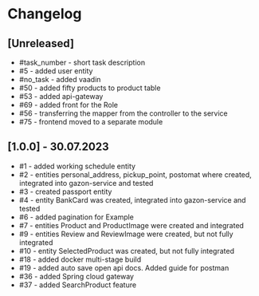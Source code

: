 # Changelog

## [Unreleased]
- #task_number - short task description
- #5 - added user entity
- #no_task - added vaadin
- #50 - added fifty products to product table
- #53 - added api-gateway
- #69 - added front for the Role
- #56 - transferring the mapper from the controller to the service
- #75 - frontend moved to a separate module

## [1.0.0] - 30.07.2023
- #1 - added working schedule entity
- #2 - entities personal_address, pickup_point, postomat where created, integrated into gazon-service and tested
- #3 - created passport entity
- #4 - entity BankCard was created, integrated into gazon-service and tested
- #6 - added pagination for Example
- #7 - entities Product and ProductImage were created and integrated
- #9 - entities Review and ReviewImage were created, but not fully integrated
- #10 - entity SelectedProduct was created, but not fully integrated
- #18 - added docker multi-stage build
- #19 - added auto save open api docs. Added guide for postman
- #36 - added Spring cloud gateway
- #37 - added SearchProduct feature